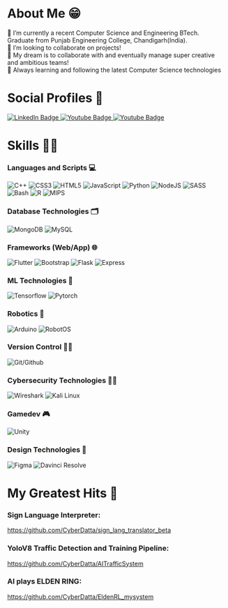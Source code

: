 # About Me 😁
🔭 I’m currently a recent Computer Science and Engineering BTech. Graduate from Punjab Engineering College, Chandigarh(India).
<br>
👯 I’m looking to collaborate on projects!
<br>
🤝 My dream is to collaborate with and eventually manage super creative and ambitious teams!
<br>
🎈 Always learning and following the latest Computer Science technologies
# Social Profiles 💃
<div id="badges_social_profiles">
  <a href="https://www.linkedin.com/in/dhruv-datta-516274200/">
  <img src="https://img.shields.io/badge/LinkedIn-blue?style=for-the-badge&logo=linkedin&logoColor=white" alt="LinkedIn Badge">
  </a>
  <a href="https://www.youtube.com/@cyberdatta">
  <img src="https://img.shields.io/badge/YouTube-FF0000?style=for-the-badge&logo=youtube&logoColor=white" alt="Youtube Badge">
  </a>
  <a href="https://www.instagram.com/dhruvmohandatta?igsh=a2Rvd3IxZzd6cHZj">
  <img src="https://img.shields.io/badge/Instagram-E4405F?style=for-the-badge&logo=youtube&logoColor=white" alt="Youtube Badge">
  </a>
</div>


# Skills 👩‍🔧
### Languages and Scripts 💻
![C++](https://img.shields.io/badge/c/c++-%2300599C.svg?style=for-the-badge&logo=c%2B%2B&logoColor=white) ![CSS3](https://img.shields.io/badge/css3-%231572B6.svg?style=for-the-badge&logo=css3&logoColor=white) ![HTML5](https://img.shields.io/badge/html5-%23E34F26.svg?style=for-the-badge&logo=html5&logoColor=white) ![JavaScript](https://img.shields.io/badge/javascript-%23323330.svg?style=for-the-badge&logo=javascript&logoColor=%23F7DF1E) ![Python](https://img.shields.io/badge/python-3670A0?style=for-the-badge&logo=python&logoColor=ffdd54) ![NodeJS](https://img.shields.io/badge/node.js-6DA55F?style=for-the-badge&logo=node.js&logoColor=white) ![SASS](https://img.shields.io/badge/SASS-hotpink.svg?style=for-the-badge&logo=SASS&logoColor=white) ![Bash](https://img.shields.io/badge/Bash-4eaa25?style=for-the-badge&logo=gnubash&logoColor=white) ![R](https://img.shields.io/badge/R-276dc3?style=for-the-badge&logo=r&logoColor=white) ![MIPS](https://img.shields.io/badge/MIPS_Assembly-000000?style=for-the-badge) 
### Database Technologies 🗂️
![MongoDB](https://img.shields.io/badge/MongoDB-%234ea94b.svg?style=for-the-badge&logo=mongodb&logoColor=white) ![MySQL](https://img.shields.io/badge/mysql-%2300f.svg?style=for-the-badge&logo=mysql&logoColor=white) 
### Frameworks (Web/App) 🌐
![Flutter](https://img.shields.io/badge/Flutter-02569B?style=for-the-badge&logo=flutter&logoColor=violet) ![Bootstrap](https://img.shields.io/badge/Bootstrap-7952B3?style=for-the-badge&logo=bootstrap&logoColor=green) ![Flask](https://img.shields.io/badge/Flask-000000?style=for-the-badge&logo=flask&logoColor=neon) ![Express](https://img.shields.io/badge/Express-FFF700?style=for-the-badge&logo=express&logoColor=grey)
### ML Technologies 🧮
![Tensorflow](https://img.shields.io/badge/Tensorflow-FF6F00?style=for-the-badge&logo=tensorflow&logoColor=white) ![Pytorch](https://img.shields.io/badge/Pytorch-EE4C2C?style=for-the-badge&logo=pytorch&logoColor=green) 
### Robotics 🤖
![Arduino](https://img.shields.io/badge/Arduino-00979D?style=for-the-badge&logo=arduino&logoColor=white) ![RobotOS](https://img.shields.io/badge/RobotOS-00B0D8?style=for-the-badge&logo=RobotOS&logoColor=grey) 
### Version Control 🚣‍♀️
![Git/Github](https://img.shields.io/badge/Git/Github-181717?style=for-the-badge&logo=github&logoColor=white) 
### Cybersecurity Technologies 🥷🏻
![Wireshark](https://img.shields.io/badge/Wireshark-1679A7?style=for-the-badge&logo=wireshark&logoColor=white) ![Kali Linux](https://img.shields.io/badge/Kali_linux-557C94?style=for-the-badge&logo=kalilinux&logoColor=gold) 
### Gamedev 🎮
![Unity](https://img.shields.io/badge/Unity-808080?style=for-the-badge&logo=unity&logoColor=black)
### Design Technologies 📐
![Figma](https://img.shields.io/badge/Figma-F24E1E?style=for-the-badge&logo=figma&logoColor=white) ![Davinci Resolve](https://img.shields.io/badge/davinciresolve-233A51?style=for-the-badge&logo=davinciresolve&logoColor=cyan)
# My Greatest Hits 👑
### Sign Language Interpreter:
https://github.com/CyberDatta/sign_lang_translator_beta
### YoloV8 Traffic Detection and Training Pipeline:
https://github.com/CyberDatta/AITrafficSystem
### AI plays ELDEN RING: 
https://github.com/CyberDatta/EldenRL_mysystem
<!---
CyberDatta/CyberDatta is a ✨ special ✨ repository because its `README.md` (this file) appears on your GitHub profile.
You can click the Preview link to take a look at your changes.
--->

